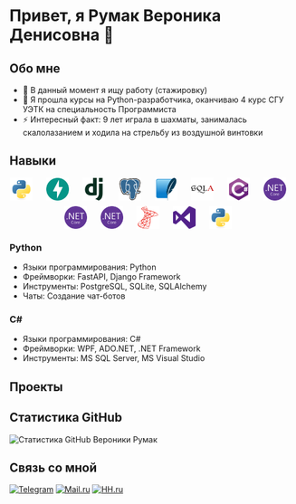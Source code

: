 # Привет, я Румак Вероника Денисовна 👋

## Обо мне
- 🔭 В данный момент я ищу работу (стажировку)
- 🌱 Я прошла курсы на Python-разработчика, оканчиваю 4 курс СГУ УЭТК на специальность Программиста
- ⚡ Интересный факт: 9 лет играла в шахматы, занималась скалолазанием и ходила на стрельбу из воздушной винтовки

## Навыки

<div style="display: flex; align-items: center; justify-content: center; flex-wrap: wrap; gap: 10px;">
  <!-- Python -->
  <img src="https://github.com/devicons/devicon/blob/master/icons/python/python-original.svg" title="Python" alt="Python" width="40" height="40"/>&nbsp;
  <!-- FastAPI -->
  <img src="https://github.com/devicons/devicon/blob/master/icons/fastapi/fastapi-original.svg" title="FastAPI" alt="FastAPI" width="40" height="40"/>&nbsp;
  <!-- Django -->
  <img src="https://github.com/devicons/devicon/blob/master/icons/django/django-plain.svg" title="Django" alt="Django" width="40" height="40"/>&nbsp;
  <!-- PostgreSQL -->
  <img src="https://github.com/devicons/devicon/blob/master/icons/postgresql/postgresql-original.svg" title="PostgreSQL" alt="PostgreSQL" width="40" height="40"/>&nbsp;
  <!-- SQLite -->
  <img src="https://github.com/devicons/devicon/blob/master/icons/sqlite/sqlite-original.svg" title="SQLite" alt="SQLite" width="40" height="40"/>&nbsp;
  <!-- SQLAlchemy -->
  <img src="https://github.com/devicons/devicon/blob/master/icons/sqlalchemy/sqlalchemy-original.svg" title="SQLAlchemy" alt="SQLAlchemy" width="40" height="40"/>&nbsp;
  <!-- C# -->
  <img src="https://github.com/devicons/devicon/blob/master/icons/csharp/csharp-original.svg" title="C#" alt="C#" width="40" height="40"/>&nbsp;
  <!-- WPF -->
  <img src="https://github.com/devicons/devicon/blob/master/icons/dotnetcore/dotnetcore-original.svg" title="WPF" alt="WPF" width="40" height="40"/>&nbsp;
  <!-- ADO.NET -->
  <img src="https://github.com/devicons/devicon/blob/master/icons/dotnetcore/dotnetcore-original.svg" title="ADO.NET" alt="ADO.NET" width="40" height="40"/>&nbsp;
  <!-- .NET Framework -->
  <img src="https://github.com/devicons/devicon/blob/master/icons/dotnetcore/dotnetcore-original.svg" title=".NET Framework" alt=".NET Framework" width="40" height="40"/>&nbsp;
  <!-- MS SQL Server -->
  <img src="https://github.com/devicons/devicon/blob/master/icons/microsoftsqlserver/microsoftsqlserver-plain.svg" title="MS SQL Server" alt="MS SQL Server" width="40" height="40"/>&nbsp;
  <!-- MS Visual Studio -->
  <img src="https://github.com/devicons/devicon/blob/master/icons/visualstudio/visualstudio-plain.svg" title="MS Visual Studio" alt="MS Visual Studio" width="40" height="40"/>&nbsp;
  <!-- Chatbot -->
  <img src="https://github.com/devicons/devicon/blob/master/icons/python/python-original.svg" title="Chatbot" alt="Chatbot" width="40" height="40"/>&nbsp;
</div>

### Python
- Языки программирования: Python
- Фреймворки: FastAPI, Django Framework
- Инструменты: PostgreSQL, SQLite, SQLAlchemy
- Чаты: Создание чат-ботов

### C#
- Языки программирования: C#
- Фреймворки: WPF, ADO.NET, .NET Framework
- Инструменты: MS SQL Server, MS Visual Studio

## Проекты

## Статистика GitHub
![Статистика GitHub Вероники Румак](https://github-readme-stats.vercel.app/api?username=VeronikaRumak&show_icons=true&theme=radical)

## Связь со мной
[![Telegram](https://img.shields.io/badge/Telegram-2CA5E0?style=for-the-badge&logo=telegram&logoColor=white)](https://t.me/RumakVeronika)
[![Mail.ru](https://img.shields.io/badge/Mail.ru-00A1E1?style=for-the-badge&logo=mail.ru&logoColor=white)](mailto:vera.rumak@list.ru)
[![HH.ru](https://img.shields.io/badge/HH.ru-005f39?style=for-the-badge&logo=hh.ru&logoColor=white)](https://sochi.hh.ru/applicant/resumes/view?resume=672afdc8ff0d6afe9e0039ed1f306a6d675144)
